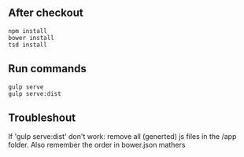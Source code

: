 ##	After checkout
	npm install
	bower install
	tsd install
	
## Run commands
	gulp serve
	gulp serve:dist
	
## Troubleshout
If 'gulp serve:dist' don't work: remove all (generted) js files in the /app folder.
Also remember the order in bower.json mathers